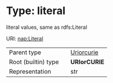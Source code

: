 
# Type: literal


literal values, same as rdfs:Literal

URI: [nap:Literal](https://w3id.org/napLiteral)

|  |  |  |
| --- | --- | --- |
| Parent type | | [Uriorcurie](types/Uriorcurie.md) |
| Root (builtin) type | | **URIorCURIE** |
| Representation | | str |
